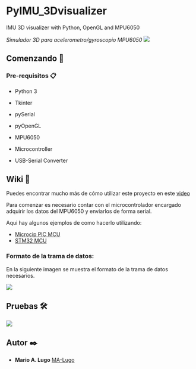 # PyIMU_3Dvisualizer
IMU 3D visualizer with Python, OpenGL and MPU6050

_Simulador 3D para acelerometro/gyroscopio MPU6050_
![](https://drive.google.com/uc?export=view&id=1g5SrGnZ_wfWsqmL7pKUehwe6HWRJV3sw)
## Comenzando 🚀

### Pre-requisitos 📋

* Python 3
* Tkinter
* pySerial
* pyOpenGL

* MPU6050
* Microcontroller
* USB-Serial Converter


## Wiki 📖

Puedes encontrar mucho más de cómo utilizar este proyecto en este [video](https://youtube.com)

Para comenzar es necesario contar con el microcontrolador encargado adquirir los datos del
MPU6050 y enviarlos de forma serial.

Aqui hay algunos ejemplos de como hacerlo utilizando:
* [Microcip PIC MCU](https://github.com/MA-Lugo/)
* [STM32 MCU](https://github.com/MA-Lugo/)

### Formato de la trama de datos:
En la siguiente imagen se muestra el formato de la trama de datos necesarios.

![](https://drive.google.com/uc?export=view&id=1YwkYYE5qgLod-2wsBejAZDGvy2fpD29x)

## Pruebas 🛠️

![](https://drive.google.com/uc?export=view&id=1FfHM9EbRliaT2iBzzAqZF8uXnvBeMvwJ)


## Autor ✒️

* **Mario A. Lugo**  [MA-Lugo](https://github.com/MA-Lugo)
